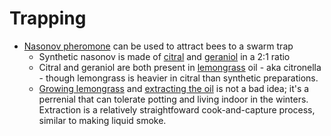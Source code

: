 # Trapping

* [Nasonov pheromone] can be used to attract bees to a swarm trap
    * Synthetic nasonov is made of [citral] and [geraniol] in a 2:1 ratio
    * Citral and geraniol are both present in [lemongrass] oil - aka citronella - though lemongrass is heavier in citral than synthetic preparations.
    * [Growing lemongrass] and [extracting the oil] is not a bad idea; it's a perrenial that can tolerate potting and living indoor in the winters.  Extraction is a relatively straightfoward cook-and-capture process, similar to making liquid smoke.

[Methods of trapping feral swarms]: http://feralhoneybees.homestead.com/methods.html

[Nasonov pheromone]: https://en.wikipedia.org/wiki/Nasonov_pheromone
[citral]: https://en.wikipedia.org/wiki/Citral
[geraniol]: https://en.wikipedia.org/wiki/Geraniol
[lemongrass]: https://en.wikipedia.org/wiki/Cymbopogon
[Growing lemongrass]: http://www.whiteflowerfarm.com/how-to-grow-lemon-grass-cymbopogon-citratus
[extracting the oil]: https://www.youtube.com/watch?v=1VE2p4CtUUk